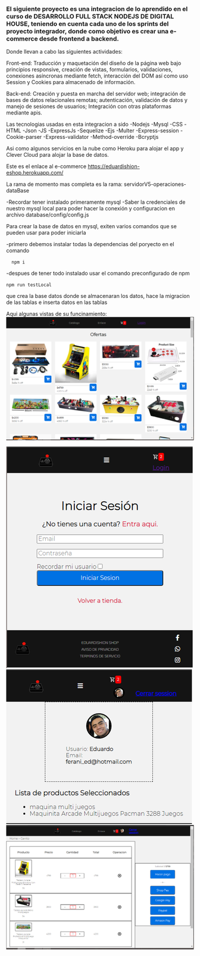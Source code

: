 
### El siguiente proyecto es una integracion de lo aprendido en el curso de DESARROLLO FULL STACK NODEJS  DE DIGITAL HOUSE, teniendo en cuenta cada uno de los sprints del proyecto integrador, donde como objetivo es crear una e-commerce desde frontend a backend.

Donde llevan a cabo las siguientes actividades:

Front-end: Traducción y maquetación del diseño de la página web
bajo principios responsive, creación de vistas, formularios, validaciones,
conexiones asíncronas mediante fetch, interacción del DOM así como
uso Session y Cookies para almacenado de información.

Back-end: Creación y puesta en marcha del servidor web; integración
de bases de datos relacionales remotas; autenticación, validación de
datos y manejo de sesiones de usuarios; Integración con otras
plataformas mediante apis.


Las tecnologias usadas en esta integracion a sido 
  -Nodejs 
  -Mysql 
  -CSS 
  -HTML 
  -Json 
  -JS 
  -ExpressJs 
  -Sequelize 
  -Ejs 
  -Multer 
  -Express-session 
  -Cookie-parser 
  -Express-validator 
  -Method-override 
  -Bcryptjs
  
  
 Asi como algunos servicios en la nube como Heroku para alojar el app y Clever Cloud para alojar la base de datos.
 
 Este es el enlace al e-commerce
 https://eduardishion-eshop.herokuapp.com/
 

 
 La rama de momento mas completa es la rama: servidorV5-operaciones-dataBase
 
  -Recordar tener instalado primeramente mysql
  -Saber la credenciales de nuestro mysql local para poder hacer la conexión y configuracion en archivo database/config/config.js 
  
 Para crear la base de datos en mysql, exiten varios comandos que se pueden usar para poder iniciarla
 
  -primero debemos instalar todas la dependencias del poryecto en el comando 
      
      npm i 

  -despues de tener todo instalado usar el comando preconfigurado de npm 
    
    npm run testLocal
  
  que crea la base datos donde se almacenaran los datos, hace la migracion de las tablas e inserta datos en las tablas 
  
  
 
 
 Aqui algunas vistas de su funcinamiento:
 <img src="https://github.com/Eduardishion/appEcommercePropiaEduard/blob/servidorV5-operaciones-dataBase/Captura%20de%20pantalla%20(724).png">
 
  <img src="https://github.com/Eduardishion/appEcommercePropiaEduard/blob/servidorV5-operaciones-dataBase/Captura%20de%20pantalla%20(725).png">
  
  <img src=" https://github.com/Eduardishion/appEcommercePropiaEduard/blob/servidorV5-operaciones-dataBase/Captura%20de%20pantalla%20(727).png">
  
   <img src="https://github.com/Eduardishion/appEcommercePropiaEduard/blob/servidorV5-operaciones-dataBase/Captura%20de%20pantalla%20(728).png">
  

 
 
 


